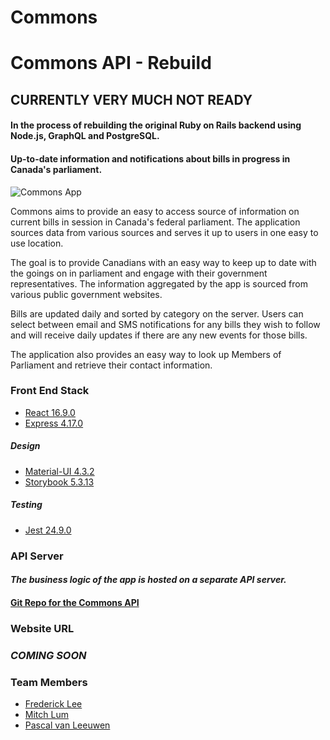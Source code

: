 # Commons

# Commons API - Rebuild

## CURRENTLY VERY MUCH NOT READY

#### In the process of rebuilding the original Ruby on Rails backend using Node.js, GraphQL and PostgreSQL.

#### Up-to-date information and notifications about bills in progress in Canada's parliament.

![Commons App](./docs/commons-readme.png)

Commons aims to provide an easy to access source of information on current bills in session in Canada's federal parliament. The application sources data from various sources and serves it up to users in one easy to use location.

The goal is to provide Canadians with an easy way to keep up to date with the goings on in parliament and engage with their government representatives. The information aggregated by the app is sourced from various public government websites.

Bills are updated daily and sorted by category on the server. Users can select between email and SMS notifications for any bills they wish to follow and will receive daily updates if there are any new events for those bills.

The application also provides an easy way to look up Members of Parliament and retrieve their contact information.

### Front End Stack

- [React 16.9.0](https://reactjs.org/)
- [Express 4.17.0](https://expressjs.com/)

##### Design

- [Material-UI 4.3.2](https://material-ui.com/)
- [Storybook 5.3.13](https://storybook.js.org/)

##### Testing

- [Jest 24.9.0](https://jestjs.io/)

### API Server

#### _The business logic of the app is hosted on a separate API server._

#### [Git Repo for the Commons API](https://github.com/Commoddity/graphql-commons-api)

### Website URL

### _COMING SOON_

### Team Members

- [Frederick Lee](https://github.com/fgfl/)
- [Mitch Lum](https://github.com/mxmitch)
- [Pascal van Leeuwen](https://github.com/Commoddity/)
